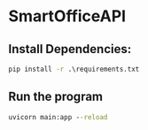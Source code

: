# SmartOfficeAPI

## Install Dependencies:
```cmd
pip install -r .\requirements.txt
```

## Run the program
```cmd
uvicorn main:app --reload
```
